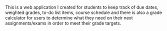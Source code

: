 This is a web application I created for students to keep track of due dates, weighted grades, to-do list items, course schedule and there is also a grade
calculator for users to determine what they need on their next assignments/exams in order to meet their grade targets.
